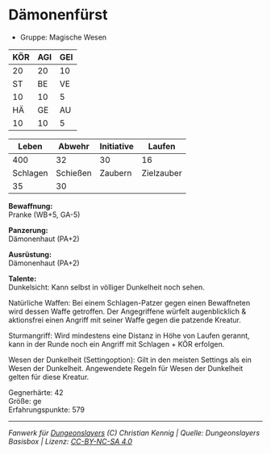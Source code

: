 # Dämonenfürst  
- Gruppe: Magische Wesen  

| KÖR | AGI | GEI |  
| --- | --- | --- |  
| 20  | 20  | 10  |
| ST  | BE  | VE  |  
| 10  | 10  | 5   |
| HÄ  | GE  | AU  |  
| 10  | 10  | 5   |


| Leben    | Abwehr   | Initiative | Laufen     |
| -------- | -------- | ---------- | ---------- |
| 400      | 32       | 30         | 16         |
| Schlagen | Schießen | Zaubern    | Zielzauber |
| 35       | 30       |            |            |

**Bewaffnung:**  
Pranke (WB+5, GA-5)

**Panzerung:**  
Dämonenhaut (PA+2)

**Ausrüstung:**  
Dämonenhaut (PA+2)

**Talente:**  
Dunkelsicht: Kann selbst in völliger Dunkelheit noch sehen. 

Natürliche Waffen: Bei einem Schlagen-Patzer gegen einen Bewaffneten wird dessen Waffe getroffen. Der Angegriffene würfelt augenblicklich & aktionsfrei einen Angriff mit seiner Waffe gegen die patzende Kreatur. 

Sturmangriff: Wird mindestens eine Distanz in Höhe von Laufen gerannt, kann in der Runde noch ein Angriff mit Schlagen + KÖR erfolgen. 

Wesen der Dunkelheit (Settingoption): Gilt in den meisten Settings als ein Wesen der Dunkelheit. Angewendete Regeln für Wesen der Dunkelheit gelten für diese Kreatur. 


Gegnerhärte: 42  
Größe: ge  
Erfahrungspunkte: 579  



___
*Fanwerk für [Dungeonslayers](https://www.dungeonslayers.net/) (C) Christian Kennig | Quelle: Dungeonslayers Basisbox | Lizenz: [CC-BY-NC-SA 4.0](https://creativecommons.org/licenses/by-nc-sa/4.0/deed.de)*